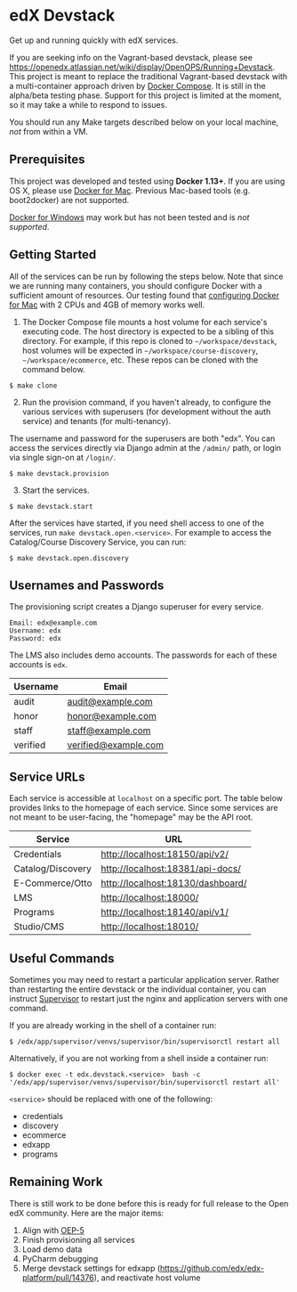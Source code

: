 # edX Devstack

Get up and running quickly with edX services.

If you are seeking info on the Vagrant-based devstack, please see https://openedx.atlassian.net/wiki/display/OpenOPS/Running+Devstack.
This project is meant to replace the traditional Vagrant-based devstack with a multi-container approach driven by [Docker
Compose](https://docs.docker.com/compose/). It is still in the alpha/beta testing phase. Support for this project is
limited at the moment, so it may take a while to respond to issues.

You should run any Make targets described below on your local machine, _not_ from within a VM.

## Prerequisites

This project was developed and tested using **Docker 1.13+**. If you are using OS X, please use [Docker for Mac](https://docs.docker.com/docker-for-mac/).
Previous Mac-based tools (e.g. boot2docker) are not supported.

[Docker for Windows](https://docs.docker.com/docker-for-windows/) may work but has not been tested and is _not supported_.


## Getting Started

All of the services can be run by following the steps below. Note that since we are running many containers, you should
configure Docker with a sufficient amount of resources. Our testing found that [configuring Docker for Mac](https://docs.docker.com/docker-for-mac/#/advanced)
 with 2 CPUs and 4GB of memory works well.

1. The Docker Compose file mounts a host volume for each service's executing code. The host directory is expected to be
  a sibling of this directory. For example, if this repo is cloned to `~/workspace/devstack`, host volumes will be
  expected in `~/workspace/course-discovery`, `~/workspace/ecommerce`, etc. These repos can be cloned with the command
  below.

  ```
  $ make clone
  ```

2. Run the provision command, if you haven't already, to configure the various services with superusers (for
  development without the auth service) and tenants (for multi-tenancy).

  The username and password for the superusers are both "edx". You can access the services directly via Django admin
  at the `/admin/` path, or login via single sign-on at `/login/`.

  ```
  $ make devstack.provision
  ```

3. Start the services.

  ```
  $ make devstack.start
  ```

After the services have started, if you need shell access to one of the services, run `make devstack.open.<service>`.
For example to access the Catalog/Course Discovery Service, you can run:

```
$ make devstack.open.discovery
```

## Usernames and Passwords

The provisioning script creates a Django superuser for every service.

    Email: edx@example.com
    Username: edx
    Password: edx

The LMS also includes demo accounts. The passwords for each of these accounts is `edx`.


| Username | Email                |
|----------|----------------------|
| audit    | audit@example.com    |
| honor    | honor@example.com    |
| staff    | staff@example.com    |
| verified | verified@example.com |


## Service URLs

Each service is accessible at `localhost` on a specific port. The table below provides links to the homepage of each
service. Since some services are not meant to be user-facing, the "homepage" may be the API root.

| Service           | URL                                                                    |
|-------------------|------------------------------------------------------------------------|
| Credentials       | [http://localhost:18150/api/v2/](http://localhost:18150/api/v2/)       |
| Catalog/Discovery | [http://localhost:18381/api-docs/](http://localhost:18381/api-docs/)   |
| E-Commerce/Otto   | [http://localhost:18130/dashboard/](http://localhost:18130/dashboard/) |
| LMS               | [http://localhost:18000/](http://localhost:18000/)                     |
| Programs          | [http://localhost:18140/api/v1/](http://localhost:18140/api/v1/)       |
| Studio/CMS        | [http://localhost:18010/](http://localhost:18010/)                     |


## Useful Commands

Sometimes you may need to restart a particular application server. Rather than restarting the entire devstack or the
individual container, you can instruct [Supervisor](http://supervisord.org/) to restart just the nginx and application
servers with one command.

If you are already working in the shell of a container run:

```
$ /edx/app/supervisor/venvs/supervisor/bin/supervisorctl restart all
```

Alternatively, if you are not working from a shell inside a container run:

```
$ docker exec -t edx.devstack.<service>  bash -c '/edx/app/supervisor/venvs/supervisor/bin/supervisorctl restart all'
```

`<service>` should be replaced with one of the following:

* credentials
* discovery
* ecommerce
* edxapp
* programs

## Remaining Work

There is still work to be done before this is ready for full release to the Open edX community. Here are the major items:

1. Align with [OEP-5](http://open-edx-proposals.readthedocs.io/en/latest/oep-0005.html)
2. Finish provisioning all services
3. Load demo data
4. PyCharm debugging
5. Merge devstack settings for edxapp (https://github.com/edx/edx-platform/pull/14376), and reactivate host volume
